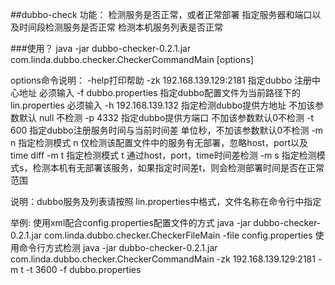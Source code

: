 ##dubbo-check
功能：
检测服务是否正常，或者正常部署
指定服务器和端口以及时间段检测服务是否正常
检测本机服务列表是否正常


###使用？
java -jar dubbo-checker-0.2.1.jar com.linda.dubbo.checker.CheckerCommandMain [options]

options命令说明：
-help打印帮助
-zk 192.168.139.129:2181 指定dubbo 注册中心地址 必须输入
-f dubbo.properties 指定dubbo配置文件为当前路径下的lin.properties 必须输入
-h 192.168.139.132 指定检测dubbo提供方地址 不加该参数默认 null 不检测
-p 4332 指定dubbo提供方端口 不加该参数默认0不检测
-t 600 指定dubbo注册服务时间与当前时间差 单位秒，不加该参数默认0不检测
-m n 指定检测模式 n 仅检测该配置文件中的服务有无部署，忽略host，port以及time diff
-m t 指定检测模式 t 通过host，port，time时间差检测
-m s 指定检测模式s，检测本机有无部署该服务，如果指定时间差t，则会检测部署时间是否在正常范围
 
说明：dubbo服务及列表请按照 lin.properties中格式，文件名称在命令行中指定

举例:
使用xml配合config.properties配置文件的方式
java -jar dubbo-checker-0.2.1.jar com.linda.dubbo.checker.CheckerFileMain -file config.properties
使用命令行方式检测
java -jar dubbo-checker-0.2.1.jar com.linda.dubbo.checker.CheckerCommandMain -zk 192.168.139.129:2181 -m t -t 3600 -f dubbo.properties
